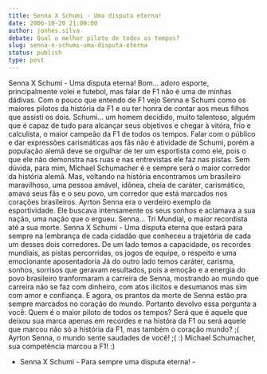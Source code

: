 ```yaml
---
title: Senna X Schumi - Uma disputa eterna!
date: 2006-10-20 21:00:00
author: jonhes.silva
debate: Qual o melhor piloto de todos os tempos?
slug: senna-x-schumi-uma-disputa-eterna
status: publish 
type: post
---
```


Senna X Schumi - Uma disputa eterna!
Bom... adoro esporte, principalmente volei e futebol, mas falar de F1 não é uma de minhas dádivas. Com o pouco que entendo de F1 vejo Senna e Schumi como os maiores pilotos da história da F1 e ou ter honra de contar aos meus filhos que assisti os dois.
Schumi... um homem decidido, muito talentoso, alguém que é capaz de tudo para alcançar seus objetivos e chegar à vitóra, frio e calculista, o maior campeão da F1 de todos os tempos. 
Falar com o público e dar expressões carismáticas aos fãs não é atividade de Schumi, porém a população alemã deve se orgulhar de ter um esportista como ele, pois o que ele não demonstra nas ruas e nas entrevistas ele faz nas pistas. Sem dúvida, para mim, Michael Schumacher é e sempre será o maior corredor da história alemã.
Mas, voltando na história encontramos um brasileiro maravilhoso, uma pessoa amável, idônea, cheia de caráter, carismático, amava seus fãs e o seu povo, um corredor que está marcados nos corações brasileiros.
Ayrton Senna era o verdeiro exemplo da esportividade. Ele buscava intensamente os seus sonhos e aclamava a sua nação, uma nação que o ergueu. Senna... Tri Mundial, o maior recordista até a sua morte.
Senna X Schumi - Uma disputa eterna que estará para sempre na lembrança de cada cidadão que conheceu a trajetória de cada um desses dois corredores.
De um lado temos a capacidade, os recordes mundiais, as pistas percorridas, os jogos de equipe, o respeito e uma emocionante aposentadoria
Já do outro lado temos caráter, carisma, sonhos, sorrisos que geravam resultados, pois a emoção e a energia do povo brasileiro tranformaram a carreira de Senna, mostrando ao mundo que carreira não se faz com dinheiro, com atos ilícitos e desumanos mas sim com amor e confiança. E agora, os prantos da morte de Senna estão pra sempre marcados no coração do mundo.
Portanto devolvo essa pergunta a você: Quem é o maior piloto de todos os tempos? Será que é aquele que deixou sua marca apenas em recordes e na históra da F1 ou será aquele que marcou não só a história da F1, mas também o coração mundo?
;( Ayrton Senna, o mundo sente saudades de você! ;(
:) Michael Schumacher, sua competência marcou a F1! :)
- Senna X Schumi - Para sempre uma disputa eterna! -
